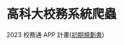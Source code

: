 # 高科大校務系統爬蟲
2023 校務通 APP 計畫([初期規劃書](https://carnelian-office-db5.notion.site/af2b7ae5d4384040945cd808ab916b8d))

